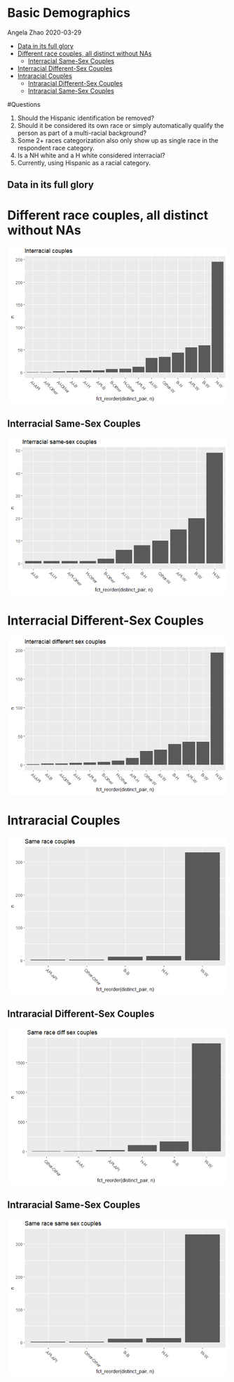 Basic Demographics
================
Angela Zhao
2020-03-29

  - [Data in its full glory](#data-in-its-full-glory)
  - [Different race couples, all distinct without
    NAs](#different-race-couples-all-distinct-without-nas)
      - [Interracial Same-Sex Couples](#interracial-same-sex-couples)
  - [Interracial Different-Sex
    Couples](#interracial-different-sex-couples)
  - [Intraracial Couples](#intraracial-couples)
      - [Intraracial Different-Sex
        Couples](#intraracial-different-sex-couples)
      - [Intraracial Same-Sex Couples](#intraracial-same-sex-couples)

\#Questions

1.  Should the Hispanic identification be removed?
2.  Should it be considered its own race or simply automatically qualify
    the person as part of a multi-racial background?
3.  Some 2+ races categorization also only show up as single race in the
    respondent race category.
4.  Is a NH white and a H white considered interracial?
5.  Currently, using Hispanic as a racial category.

## Data in its full glory

# Different race couples, all distinct without NAs

![](Basic-Demographics-2009_files/figure-gfm/unnamed-chunk-4-1.png)<!-- -->

## Interracial Same-Sex Couples

![](Basic-Demographics-2009_files/figure-gfm/unnamed-chunk-5-1.png)<!-- -->

# Interracial Different-Sex Couples

![](Basic-Demographics-2009_files/figure-gfm/unnamed-chunk-6-1.png)<!-- -->

# Intraracial Couples

![](Basic-Demographics-2009_files/figure-gfm/unnamed-chunk-7-1.png)<!-- -->

## Intraracial Different-Sex Couples

![](Basic-Demographics-2009_files/figure-gfm/unnamed-chunk-8-1.png)<!-- -->

## Intraracial Same-Sex Couples

![](Basic-Demographics-2009_files/figure-gfm/unnamed-chunk-9-1.png)<!-- -->
